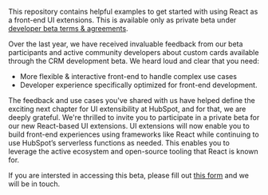 This repository contains helpful examples to get started with using React as a front-end UI extensions. This is available only as private beta under [developer beta terms & agreements](https://legal.hubspot.com/developerbetaterms).

Over the last year, we have received invaluable feedback from our beta participants and active community developers about custom cards available through the CRM development beta. We heard loud and clear that you need:

- More flexible & interactive front-end to handle complex use cases
- Developer experience specifically optimized for front-end development.

The feedback and use cases you've shared with us have helped define the exciting next chapter for UI extensibility at HubSpot, and for that, we are deeply grateful. We're thrilled to invite you to participate in a private beta for our new React-based UI extensions. UI extensions will now enable you to build front-end experiences using frameworks like React while continuing to use HubSpot’s serverless functions as needed. This enables you to leverage the active ecosystem and open-source tooling that React is known for.

If you are intersted in accessing this beta, please fill out [this form](https://forms.gle/Ag8R7NwELoVz15vi8) and we will be in touch. 